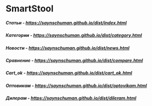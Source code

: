 # SmartStool

##### Статьи - https://saynschuman.github.io/dist/index.html
##### Категории - https://saynschuman.github.io/dist/category.html
##### Новости - https://saynschuman.github.io/dist/news.html
##### Сравнение - https://saynschuman.github.io/dist/compare.html
##### Cart_ok - https://saynschuman.github.io/dist/cart_ok.html
##### Оптовикам - https://saynschuman.github.io/dist/optovikam.html
##### Дилерам - https://saynschuman.github.io/dist/dileram.html